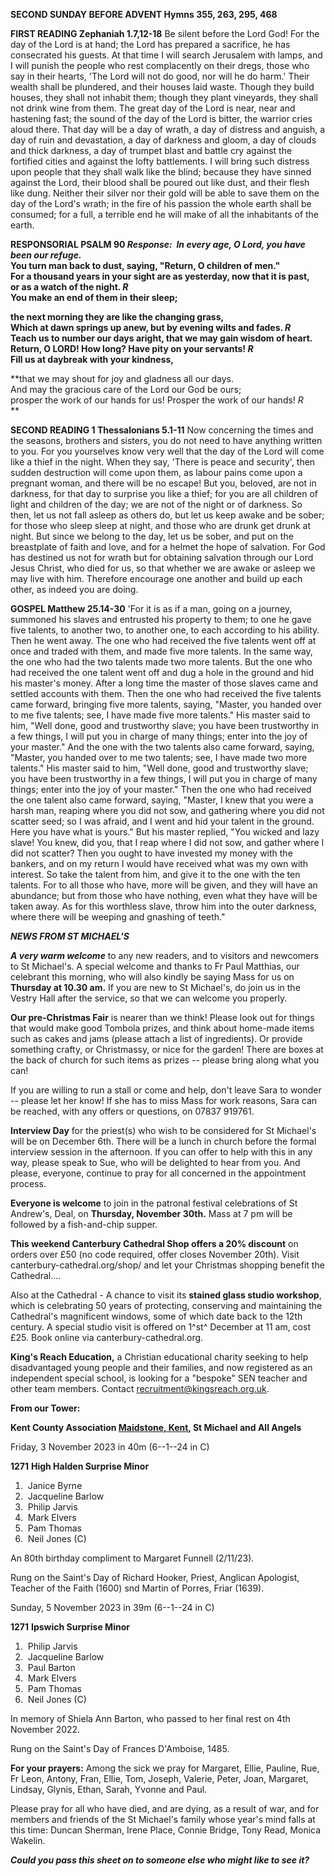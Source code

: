 **SECOND SUNDAY BEFORE ADVENT Hymns 355, 263, 295, 468**

**FIRST READING Zephaniah 1.7,12-18** Be silent before the Lord God! For
the day of the Lord is at hand; the Lord has prepared a sacrifice, he
has consecrated his guests. At that time I will search Jerusalem with
lamps, and I will punish the people who rest complacently on their
dregs, those who say in their hearts, 'The Lord will not do good, nor
will he do harm.' Their wealth shall be plundered, and their houses laid
waste. Though they build houses, they shall not inhabit them; though
they plant vineyards, they shall not drink wine from them. The great day
of the Lord is near, near and hastening fast; the sound of the day of
the Lord is bitter, the warrior cries aloud there. That day will be a
day of wrath, a day of distress and anguish, a day of ruin and
devastation, a day of darkness and gloom, a day of clouds and thick
darkness, a day of trumpet blast and battle cry against the fortified
cities and against the lofty battlements. I will bring such distress
upon people that they shall walk like the blind; because they have
sinned against the Lord, their blood shall be poured out like dust, and
their flesh like dung. Neither their silver nor their gold will be able
to save them on the day of the Lord's wrath; in the fire of his passion
the whole earth shall be consumed; for a full, a terrible end he will
make of all the inhabitants of the earth.

**RESPONSORIAL PSALM 90 *Response:  In every age, O Lord, you have been
our refuge.*\
You turn man back to dust, saying, "Return, O children of men."\
For a thousand years in your sight are as yesterday, now that it is
past,\
or as a watch of the night. *R*\
You make an end of them in their sleep;**

**the next morning they are like the changing grass,\
Which at dawn springs up anew, but by evening wilts and fades. *R*\
Teach us to number our days aright, that we may gain wisdom of heart.\
Return, O LORD! How long? Have pity on your servants! *R*\
Fill us at daybreak with your kindness,**

**that we may shout for joy and gladness all our days.\
And may the gracious care of the Lord our God be ours;\
prosper the work of our hands for us! Prosper the work of our hands!
*R*\
**

**SECOND READING 1 Thessalonians 5.1-11** Now concerning the times and
the seasons, brothers and sisters, you do not need to have anything
written to you. For you yourselves know very well that the day of the
Lord will come like a thief in the night. When they say, 'There is peace
and security', then sudden destruction will come upon them, as labour
pains come upon a pregnant woman, and there will be no escape! But you,
beloved, are not in darkness, for that day to surprise you like a thief;
for you are all children of light and children of the day; we are not of
the night or of darkness. So then, let us not fall asleep as others do,
but let us keep awake and be sober; for those who sleep sleep at night,
and those who are drunk get drunk at night. But since we belong to the
day, let us be sober, and put on the breastplate of faith and love, and
for a helmet the hope of salvation. For God has destined us not for
wrath but for obtaining salvation through our Lord Jesus Christ, who
died for us, so that whether we are awake or asleep we may live with
him. Therefore encourage one another and build up each other, as indeed
you are doing.

**GOSPEL Matthew 25.14-30** 'For it is as if a man, going on a journey,
summoned his slaves and entrusted his property to them; to one he gave
five talents, to another two, to another one, to each according to his
ability. Then he went away. The one who had received the five talents
went off at once and traded with them, and made five more talents. In
the same way, the one who had the two talents made two more talents. But
the one who had received the one talent went off and dug a hole in the
ground and hid his master's money. After a long time the master of those
slaves came and settled accounts with them. Then the one who had
received the five talents came forward, bringing five more talents,
saying, "Master, you handed over to me five talents; see, I have made
five more talents." His master said to him, "Well done, good and
trustworthy slave; you have been trustworthy in a few things, I will put
you in charge of many things; enter into the joy of your master." And
the one with the two talents also came forward, saying, "Master, you
handed over to me two talents; see, I have made two more talents." His
master said to him, "Well done, good and trustworthy slave; you have
been trustworthy in a few things, I will put you in charge of many
things; enter into the joy of your master." Then the one who had
received the one talent also came forward, saying, "Master, I knew that
you were a harsh man, reaping where you did not sow, and gathering where
you did not scatter seed; so I was afraid, and I went and hid your
talent in the ground. Here you have what is yours." But his master
replied, "You wicked and lazy slave! You knew, did you, that I reap
where I did not sow, and gather where I did not scatter? Then you ought
to have invested my money with the bankers, and on my return I would
have received what was my own with interest. So take the talent from
him, and give it to the one with the ten talents. For to all those who
have, more will be given, and they will have an abundance; but from
those who have nothing, even what they have will be taken away. As for
this worthless slave, throw him into the outer darkness, where there
will be weeping and gnashing of teeth."

***NEWS FROM ST MICHAEL\'S***

***A very warm welcome*** to any new readers, and to visitors and
newcomers to St Michael\'s. A special welcome and thanks to Fr Paul
Matthias, our celebrant this morning, who will also kindly be saying
Mass for us on **Thursday at 10.30 am.** If you are new to St
Michael\'s, do join us in the Vestry Hall after the service, so that we
can welcome you properly.

**Our pre-Christmas Fair** is nearer than we think! Please look out for
things that would make good Tombola prizes, and think about home-made
items such as cakes and jams (please attach a list of ingredients). Or
provide something crafty, or Christmassy, or nice for the garden! There
are boxes at the back of church for such items as prizes -- please bring
along what you can!

If you are willing to run a stall or come and help, don\'t leave Sara to
wonder -- please let her know! If she has to miss Mass for work reasons,
Sara can be reached, with any offers or questions, on 07837 919761.

**Interview Day** for the priest(s) who wish to be considered for St
Michael\'s will be on December 6th. There will be a lunch in church
before the formal interview session in the afternoon. If you can offer
to help with this in any way, please speak to Sue, who will be delighted
to hear from you. And please, everyone, continue to pray for all
concerned in the appointment process.

**Everyone is welcome** to join in the patronal festival celebrations of
St Andrew\'s, Deal, on **Thursday, November 30th.** Mass at 7 pm will
be followed by a fish-and-chip supper.

**This weekend Canterbury Cathedral Shop offers a 20% discount** on
orders over £50 (no code required, offer closes November 20th). Visit
canterbury-cathedral.org/shop/ and let your Christmas shopping benefit
the Cathedral....

Also at the Cathedral - A chance to visit its **stained glass studio
workshop**, which is celebrating 50 years of protecting, conserving and
maintaining the Cathedral\'s magnificent windows, some of which date
back to the 12th century. A special studio visit is offered on 1^st^
December at 11 am, cost £25. Book online via canterbury-cathedral.org.

**King\'s Reach Education,** a Christian educational charity seeking to
help disadvantaged young people and their families, and now registered
as an independent special school, is looking for a "bespoke" SEN teacher
and other team members. Contact <recruitment@kingsreach.org.uk>.

**From our Tower:**

**Kent County Association [Maidstone,
Kent](https://dove.cccbr.org.uk/tower/12644#_blank), St Michael and All
Angels**

Friday, 3 November 2023 in 40m (6--1--24 in C)

**1271** **High Halden Surprise Minor**

1.  Janice Byrne
2.  Jacqueline Barlow
3.  Philip Jarvis
4.  Mark Elvers
5.  Pam Thomas
6.  Neil Jones (C) 

An 80th birthday compliment to Margaret Funnell (2/11/23).

Rung on the Saint\'s Day of Richard Hooker, Priest, Anglican Apologist,
Teacher of the Faith (1600) snd Martin of Porres, Friar (1639).

Sunday, 5 November 2023 in 39m (6--1--24 in C)

**1271** **Ipswich Surprise Minor**

1.  Philip Jarvis
2.  Jacqueline Barlow
3.  Paul Barton
4.  Mark Elvers
5.  Pam Thomas
6.  Neil Jones (C) 

In memory of Shiela Ann Barton, who passed to her final rest on 4th
November 2022.

Rung on the Saint\'s Day of Frances D\'Amboise, 1485.

**For your prayers:** Among the sick we pray for Margaret, Ellie,
Pauline, Rue, Fr Leon, Antony, Fran, Ellie, Tom, Joseph, Valerie, Peter,
Joan, Margaret, Lindsay, Glynis, Ethan, Sarah, Yvonne and Paul.

Please pray for all who have died, and are dying, as a result of war,
and for members and friends of the St Michael\'s family whose year\'s
mind falls at this time: Duncan Sherman, Irene Place, Connie Bridge,
Tony Read, Monica Wakelin.

***Could you pass this sheet on to someone else who might like to see
it?***
